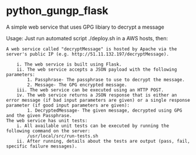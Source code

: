 # python_gungp_flask

A simple web service that uses GPG libiary to decrypt a message

Usage:
	Just run automated script ./deploy.sh in a AWS hosts, then:

	A web service called "decryptMessage" is hosted by Apache via the server's public IP (e.g. http://51.11.132.197/decryptMessage).
 
		i. The web service is built using Flask.
		ii. The web service accepts a JSON payload with the following parameters:
			1. Passphrase- The passphrase to use to decrypt the message.
			2. Message- The GPG encrypted message.
		iii. The web service can be executed using an HTTP POST.
		iv. The web service returns a JSON response that is either an error message (if bad input parameters are given) or a single response parameter (if good input parameters are given):
			1. DecryptedMessage- The given message, decrypted using GPG and the given Passphrase.
	The web service has unit tests:
		i. All available unit tests can be executed by running the following command on the server:
			/usr/local/src/run-tests.sh
		ii. After running, details about the tests are output (pass, fail, specific failure messages).
